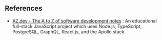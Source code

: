 ## References
- [AZ.dev - The A to Z of software development notes](https://github.com/jscomplete/azdev) : An educational full-stack JavaScript project which uses Node.js, TypeScript, PostgreSQL, GraphQL, React.js, and the Apollo stack.